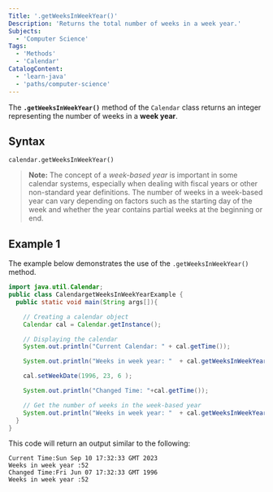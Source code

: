 ```yaml
---
Title: '.getWeeksInWeekYear()'
Description: 'Returns the total number of weeks in a week year.'
Subjects:
  - 'Computer Science'
Tags:
  - 'Methods'
  - 'Calendar'
CatalogContent:
  - 'learn-java'
  - 'paths/computer-science'
---
```


The **`.getWeeksInWeekYear()`** method of the `Calendar` class returns an integer representing the number of weeks in a **week year**.

## Syntax

```pseudo
calendar.getWeeksInWeekYear()
```

> **Note:** The concept of a _week-based year_ is important in some calendar systems, especially when dealing with fiscal years or other non-standard year definitions. The number of weeks in a week-based year can vary depending on factors such as the starting day of the week and whether the year contains partial weeks at the beginning or end.

## Example 1

The example below demonstrates the use of the `.getWeeksInWeekYear()` method.

```java
import java.util.Calendar;
public class CalendargetWeeksInWeekYearExample {
  public static void main(String args[]){

    // Creating a calendar object
    Calendar cal = Calendar.getInstance();

    // Displaying the calendar
    System.out.println("Current Calendar: " + cal.getTime());

    System.out.println("Weeks in week year: "  + cal.getWeeksInWeekYear());

    cal.setWeekDate(1996, 23, 6 );

    System.out.println("Changed Time: "+cal.getTime());

    // Get the number of weeks in the week-based year
    System.out.println("Weeks in week year: "  + cal.getWeeksInWeekYear());
  }
}
```

This code will return an output similar to the following:

```shell
Current Time:Sun Sep 10 17:32:33 GMT 2023
Weeks in week year :52
Changed Time:Fri Jun 07 17:32:33 GMT 1996
Weeks in week year :52
```
